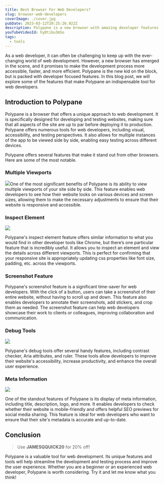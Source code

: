 ```yaml
---
title: Best Browser For Web Developers?
slug: browser-web-developers
coverImage: ./cover.jpg
pubDate: 2023-03-12T20:25:26.922Z
description: Polypane is a new browser with amazing developer features.
youTubeVideoId: hyDtibu3mSo
tags:
  - tools
---
```


As a web developer, it can often be challenging to keep up with the ever-changing world of web development. However, a new browser has emerged in the scene, and it promises to make the development process more accessible, faster, and more efficient. Polypane is the new kid on the block, but is packed with developer focused features. In this blog post, we will explore some of the features that make Polypane an indispensable tool for web developers.

## Introduction to Polypane

Polypane is a browser that offers a unique approach to web development. It is specifically designed for developing and testing websites, making sure that all aspects of the site are up to par before deploying it to production. Polypane offers numerous tools for web developers, including visual, accessibility, and testing perspectives. It also allows for multiple instances of the app to be viewed side by side, enabling easy testing across different devices.

Polypane offers several features that make it stand out from other browsers. Here are some of the most notable.

### Multiple Viewports

![](/images/posts/browser-web-developers/1.png)One of the most significant benefits of Polypane is its ability to view multiple viewports of your site side by side. This feature enables web developers to see how their website looks on various devices and screen sizes, allowing them to make the necessary adjustments to ensure that their website is responsive and accessible.

### Inspect Element

![](/images/posts/browser-web-developers/2.png)

Polypane's inspect element feature offers similar information to what you would find in other developer tools like Chrome, but there’s one particular feature that is incredibly useful. It allows you to inspect an element and view the details across different viewports. This is perfect for confirming that your responsive site is appropriately updating css properties like font size, padding, etc. across the viewports.

### Screenshot Feature

Polypane's screenshot feature is a significant time-saver for web developers. With the click of a button, users can take a screenshot of their entire website, without having to scroll up and down. This feature also enables developers to annotate their screenshots, add stickers, and crop them as needed. The screenshot feature can help web developers showcase their work to clients or colleagues, improving collaboration and communication.

### Debug Tools

![](/images/posts/browser-web-developers/3.png)

Polypane's debug tools offer several handy features, including contrast checker, Aria attributes, and ruler. These tools allow developers to improve their website's accessibility, increase productivity, and enhance the overall user experience.

### Meta Information

![](/images/posts/browser-web-developers/4.png)

One of the standout features of Polypane is its display of meta information, including title, description, logo, and more. It enables developers to check whether their website is mobile-friendly and offers helpful SEO previews for social media sharing. This feature is ideal for web developers who want to ensure that their site's metadata is accurate and up-to-date.

## Conclusion

> Use **JAMESQQUICK20** for 20% off!

Polypane is a valuable tool for web development. Its unique features and tools will help streamline the development and testing process and improve the user experience. Whether you are a beginner or an experienced web developer, Polypane is worth considering. Try it and let me know what you think!
